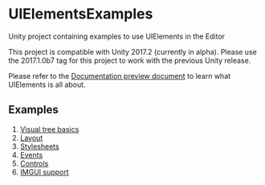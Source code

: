 # UIElementsExamples
Unity project containing examples to use UIElements in the Editor

This project is compatible with Unity 2017.2 (currently in alpha).
Please use the 2017.1.0b7 tag for this project to work with the previous Unity release.

Please refer to the [Documentation preview document](https://docs.google.com/a/unity3d.com/document/d/1ZmtPhJqridaJuzoMJUtBlDq26uHHopdF8M1v6H9McTo/edit?usp=sharing) to learn what UIElements is all about.

## Examples

1. [Visual tree basics](Assets/Editor/E01_VisualTree.cs)
2. [Layout](Assets/Editor/E02_Layout.cs)
3. [Stylesheets](Assets/Editor/E03_StyleSheet.cs)
4. [Events](Assets/Editor/E04_Events.cs)
5. [Controls](Assets/Editor/E05_Controls.cs)
6. [IMGUI support](Assets/Editor/E06_IMGUISupport.cs)
